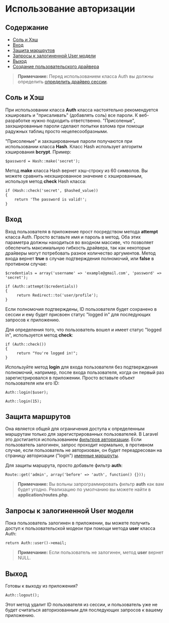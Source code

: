 # Использование авторизации

## Содержание

- [Соль и Хэш](#hash)
- [Вход](#login)
- [Защита маршрутов](#filter)
- [Запросы к залогиненной User модели](#user)
- [Выход](#logout)
- [Создание пользовательского драйвера](#drivers)

> **Примечание:** Перед использованием класса Auth вы должны определить [определить драйвер сессии](/docs/session/config).

<a name="hash"></a>
## Соль и Хэш

При использовании класса **Auth** класса настоятельно рекомендуется хэшировать и "присаливать" (добавлять соль) все пароли. К веб-разработке нужно подходить ответственно. "Присоленые", захэшированные пароли сделают попытки взлома при помощи радужных таблиц просто нецелесообразными.

"Присоленые" и захэшированные пароли получаются при использовании класса **Hash**. Класс Hash использует алгоритм хэширования **bcrypt**. Пример:

	$password = Hash::make('secret');

Метод **make** класса Hash вернет хэш-строку из 60 символов.
Вы можете сравнить нехэшированное значение с хэшированным, используя метод **check** Hash класса:

	if (Hash::check('secret', $hashed_value))
	{
		return 'The password is valid!';
	}

<a name="login"></a>
## Вход
Вход пользователя в приложение прост посредством метода **attempt**  класса Auth. Просто вставьте имя и пароль в метод. Оба этих параметра должны находиться во входном массиве, что позволяет обеспечить максимальную гибкость драйвера, так как некоторые драйверы могут потребовать разное количество аргументов. Метод входа вернет **true** в случае подтверждения полномочий, или **false** в противном случае:

	$credentials = array('username' => 'example@gmail.com', 'password' => 'secret');

	if (Auth::attempt($credentials))
	{
	     return Redirect::to('user/profile');
	}

Если полномочия подтверждены, ID пользователя будет сохранено в сессии и ему будет присвоен статус "logged in" для последующих запросов к приложению.

Для определения того, что пользователь вошел и имеет статус "logged in", используется метод **check**:

	if (Auth::check())
	{
	     return "You're logged in!";
	}

Используйте метод **login** для входа пользователя без подтверждения полномочий, например, после входа пользователя, когда он первый раз зарегистрировался в приложении. Просто вставьте объект пользователя или его ID:

	Auth::login($user);

	Auth::login(15);

<a name="filter"></a>
## Защита маршрутов


Она является общей для ограничения доступа к определенным маршрутам только для зарегистрированных пользователей. В Laravel это достигается использованием [фильтров авторизации](/docs/routing#filters). Если пользователь залогинен, запрос проходит нормально, в противном случае, если пользователь не авторизован, он будет переадресован на страницу авторизации ("login") [именные маршруты](/docs/routing#named-routes).

Для защиты маршрута, просто добавьте фильтр **auth**:

	Route::get('admin', array('before' => 'auth', function() {}));

> **Примечание:**  Вы вольны запрограммировать фильтр **auth**  как вам будет угодно. Реализацию по умолчанию вы можете найти в **application/routes.php**.

<a name="user"></a>
## Запросы к залогиненной User модели

Пока пользователь залогинен в приложении, вы можете получить доступ к пользовательской модеои при помощи метода **user** класса Auth:

	return Auth::user()->email;

> **Примечание:**  Если пользователь не залогинен, метод **user** вернет NULL.

<a name="logout"></a>
## Выход

Готовы к выходу из приложения?

	Auth::logout();
Этот метод удалит ID пользователя из сессии, и пользователь уже не будет считаться авторизованным для последующих запросов к вашему приложению.
